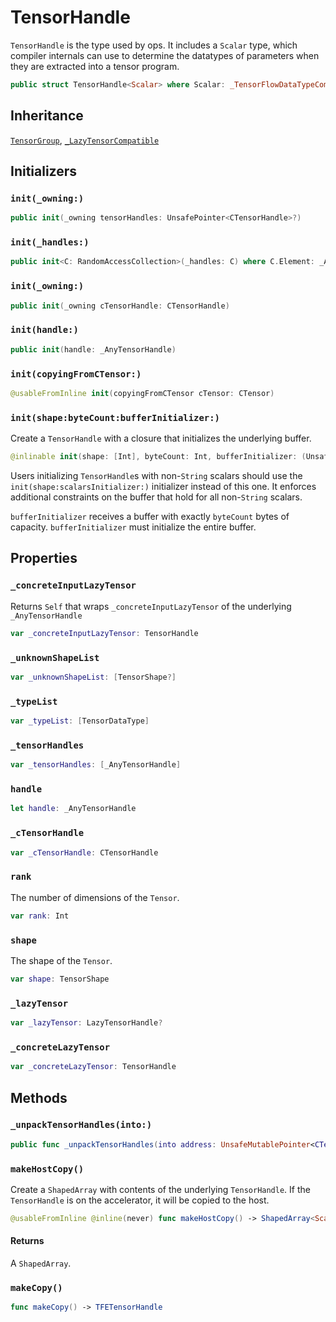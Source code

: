 # TensorHandle

`TensorHandle` is the type used by ops. It includes a `Scalar` type, which
compiler internals can use to determine the datatypes of parameters when
they are extracted into a tensor program.

``` swift
public struct TensorHandle<Scalar> where Scalar: _TensorFlowDataTypeCompatible
```

## Inheritance

[`TensorGroup`](/TensorGroup), [`_LazyTensorCompatible`](/_LazyTensorCompatible)

## Initializers

### `init(_owning:)`

``` swift
public init(_owning tensorHandles: UnsafePointer<CTensorHandle>?)
```

### `init(_handles:)`

``` swift
public init<C: RandomAccessCollection>(_handles: C) where C.Element: _AnyTensorHandle
```

### `init(_owning:)`

``` swift
public init(_owning cTensorHandle: CTensorHandle)
```

### `init(handle:)`

``` swift
public init(handle: _AnyTensorHandle)
```

### `init(copyingFromCTensor:)`

``` swift
@usableFromInline init(copyingFromCTensor cTensor: CTensor)
```

### `init(shape:byteCount:bufferInitializer:)`

Create a `TensorHandle` with a closure that initializes the underlying buffer.

``` swift
@inlinable init(shape: [Int], byteCount: Int, bufferInitializer: (UnsafeMutableRawPointer) -> Void)
```

Users initializing `TensorHandle`s with non-`String` scalars should use the
`init(shape:scalarsInitializer:)` initializer instead of this one. It enforces additional
constraints on the buffer that hold for all non-`String` scalars.

`bufferInitializer` receives a buffer with exactly `byteCount` bytes of capacity.
`bufferInitializer` must initialize the entire buffer.

## Properties

### `_concreteInputLazyTensor`

Returns `Self` that wraps `_concreteInputLazyTensor` of the underlying
`_AnyTensorHandle`

``` swift
var _concreteInputLazyTensor: TensorHandle
```

### `_unknownShapeList`

``` swift
var _unknownShapeList: [TensorShape?]
```

### `_typeList`

``` swift
var _typeList: [TensorDataType]
```

### `_tensorHandles`

``` swift
var _tensorHandles: [_AnyTensorHandle]
```

### `handle`

``` swift
let handle: _AnyTensorHandle
```

### `_cTensorHandle`

``` swift
var _cTensorHandle: CTensorHandle
```

### `rank`

The number of dimensions of the `Tensor`.

``` swift
var rank: Int
```

### `shape`

The shape of the `Tensor`.

``` swift
var shape: TensorShape
```

### `_lazyTensor`

``` swift
var _lazyTensor: LazyTensorHandle?
```

### `_concreteLazyTensor`

``` swift
var _concreteLazyTensor: TensorHandle
```

## Methods

### `_unpackTensorHandles(into:)`

``` swift
public func _unpackTensorHandles(into address: UnsafeMutablePointer<CTensorHandle>?)
```

### `makeHostCopy()`

Create a `ShapedArray` with contents of the underlying `TensorHandle`. If the `TensorHandle`
is on the accelerator, it will be copied to the host.

``` swift
@usableFromInline @inline(never) func makeHostCopy() -> ShapedArray<Scalar>
```

#### Returns

A `ShapedArray`.

### `makeCopy()`

``` swift
func makeCopy() -> TFETensorHandle
```
